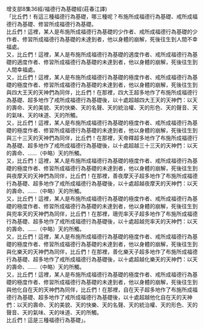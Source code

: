 增支部8集36經/福德行為基礎經(莊春江譯)  
「比丘們！有這三種福德行為基礎，哪三種呢？布施所成福德行為基礎、戒所成福德行為基礎、修習所成福德行為基礎。  
比丘們！這裡，某人是布施所成福德行為基礎的少作者、戒所成福德行為基礎的少作者、修習所成福德行為基礎的未達到者，他以身體的崩解，死後往生到人間不幸福處。  
又，比丘們！這裡，某人是布施所成福德行為基礎的適度作者、戒所成福德行為基礎的適度作者、修習所成福德行為基礎的未達到者，他以身體的崩解，死後往生到人間幸福處。  
又，比丘們！這裡，某人是布施所成福德行為基礎的極度作者、戒所成福德行為基礎的極度作者、修習所成福德行為基礎的未達到者，他以身體的崩解，死後往生到與四大王天的天神們為同伴，比丘們！在那裡，四大王超多地作了布施所成福德行為基礎、超多地作了戒所成福德行為基礎後，以十處超越四大王天的天神們：以天的壽命、天的美貌、天的快樂、天的名聲、天的統治權、天的形色、天的聲音、天的氣味、天的味道、天的所觸。  
又，比丘們！這裡，某人是布施所成福德行為基礎的極度作者、戒所成福德行為基礎的極度作者、修習所成福德行為基礎的未達到者，他以身體的崩解，死後往生到與三十三天的天神們為同伴，比丘們！在那裡，天帝釋超多地作了布施所成福德行為基礎、超多地作了戒所成福德行為基礎後，以十處超越三十三天的天神們：以天的壽命、……（中略）天的所觸。  
又，比丘們！這裡，某人是布施所成福德行為基礎的極度作者、戒所成福德行為基礎的極度作者、修習所成福德行為基礎的未達到者，他以身體的崩解，死後往生到與夜摩天的天神們為同伴，比丘們！在那裡，善夜摩天子超多地作了布施所成福德行為基礎、超多地作了戒所成福德行為基礎後，以十處超越夜摩天的天神們：以天的壽命、……（中略）天的所觸。  
又，比丘們！這裡，某人是布施所成福德行為基礎的極度作者、戒所成福德行為基礎的極度作者、修習所成福德行為基礎的未達到者，他以身體的崩解，死後往生到與兜率天的天神們為同伴，比丘們！在那裡，珊兜率天子超多地作了布施所成福德行為基礎、超多地作了戒所成福德行為基礎後，以十處超越兜率天的天神們：以天的壽命、……（中略）天的所觸。  
又，比丘們！這裡，某人是布施所成福德行為基礎的極度作者、戒所成福德行為基礎的極度作者、修習所成福德行為基礎的未達到者，他以身體的崩解，死後往生到與化樂天的天神們為同伴，比丘們！在那裡，善化樂天子超多地作了布施所成福德行為基礎、超多地作了戒所成福德行為基礎後，以十處超越化樂天的天神們：以天的壽命、……（中略）天的所觸。  
又，比丘們！這裡，某人是布施所成福德行為基礎的極度作者、戒所成福德行為基礎的極度作者、修習所成福德行為基礎的未達到者，他以身體的崩解，死後往生到與他化自在天的天神們為同伴，比丘們！在那裡，自在天子超多地作了布施所成福德行為基礎、超多地作了戒所成福德行為基礎後，以十處超越他化自在天的天神們：以天的壽命、天的美貌、天的快樂、天的名聲、天的統治權、天的形色、天的聲音、天的氣味、天的味道、天的所觸。  
比丘們！這是三種福德行為基礎」。  
  
  
